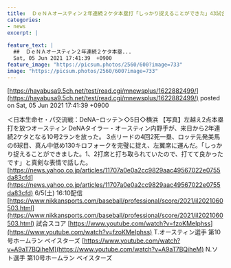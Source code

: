 ```yaml
---
title:  ＤｅＮＡオースティン２年連続２ケタ本塁打「しっかり捉えることができた」43試合　.318   10本  25打点　1盗塁  
categories:
- news
excerpt: |
  
feature_text: |
  ##  ＤｅＮＡオースティン２年連続２ケタ本塁...
  Sat, 05 Jun 2021 17:41:39  +0900
feature_image: "https://picsum.photos/2560/600?image=733"
image: "https://picsum.photos/2560/600?image=733"
---
```


[https://hayabusa9.5ch.net/test/read.cgi/mnewsplus/1622882499/](https://hayabusa9.5ch.net/test/read.cgi/mnewsplus/1622882499/)
posted on Sat, 05 Jun 2021 17:41:39  +0900

<!--more-->

＜日本生命セ・パ交流戦：DeNA−ロッテ＞◇5日◇横浜 【写真】左越え2点本塁打を放つオースティン DeNAタイラー・オースティン内野手が、来日から2年連続2ケタとなる10号2ランを放った。 3点リードの4回2死一塁、ロッテ先発美馬の6球目、真ん中低め130キロフォークを完璧に捉え、左翼席に運んだ。「しっかり捉えることができました。1、2打席と打ち取られていたので、打てて良かったです」と真剣な表情で話した。 [https://news.yahoo.co.jp/articles/11707a0e0a2cc9829aac49567022e0755da83cfd](https://news.yahoo.co.jp/articles/11707a0e0a2cc9829aac49567022e0755da83cfd) 6/5(土) 16:10配信 [https://www.nikkansports.com/baseball/professional/score/2021/il2021060503.html](https://www.nikkansports.com/baseball/professional/score/2021/il2021060503.html) 試合スコア [https://www.youtube.com/watch?v=fzoKMeIphss](https://www.youtube.com/watch?v=fzoKMeIphss) T.オースティン選手 第10号ホームラン ベイスターズ [https://www.youtube.com/watch?v=A9aT7BQiheM](https://www.youtube.com/watch?v=A9aT7BQiheM) N.ソト選手 第10号ホームラン ベイスターズ

